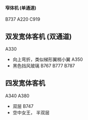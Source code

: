 #### 窄体机 (单通道)
B737
A220
C919

## 双发宽体客机 (双通道)
A330  
 - 向上弯折，类似梯形翼梢小翼
A350
 - 黑色挡风玻璃
B767
B777
B787

## 四发宽体客机
A340
A380
 - 双层
B747 
 - 空中女王， 半双层
